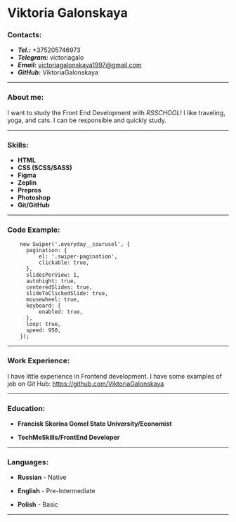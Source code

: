 # Viktoria Galonskaya

### Contacts:

- ***Tel.:*** +375205746973
- ***Telegram:*** victoriagalo
- ***Email:*** victoriagalonskaya1997@gmail.com
- ***GitHub:*** ViktoriaGalonskaya

-----

### About me:

I want to study the Front End Development with *RSSCHOOL*!
I like traveling, yoga, and cats.
I can be responsible and quickly study.

-----

### Skills:

* **HTML**
* **CSS (SCSS/SASS)**
* **Figma**
* **Zeplin**
* **Prepros**
* **Photoshop**
* **Git/GitHub**

-----

### Code Example:

```
    new Swiper('.everyday__courusel', {
      pagination: {
          el: '.swiper-pagination',
          clickable: true,
      },
      slidesPerView: 1,
      autohight: true,
      centeredSlides: true,
      slideToClickedSlide: true,
      mousewheel: true,
      keyboard: {
          enabled: true,
      },
      loop: true,
      speed: 950,
    });
```

-----

### Work Experience:

I have little experience in Frontend development. 
I have some examples of job on Git Hub: https://github.com/ViktoriaGalonskaya

-----

### Education:

- **Francisk Skorina Gomel State University/Economist**

- **TechMeSkills/FrontEnd Developer**

-----

### Languages:

- **Russian** - Native

- **English** - Pre-Intermediate

- **Polish** - Basic

------